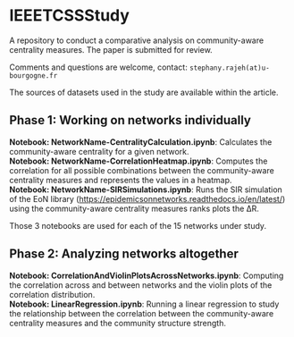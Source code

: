 # IEEETCSSStudy
A repository to conduct a comparative analysis on community-aware centrality measures.
The paper is submitted for review.

Comments and questions are welcome, contact: `stephany.rajeh(at)u-bourgogne.fr`

The sources of datasets used in the study are available within the article.

## Phase 1: Working on networks individually
__Notebook: NetworkName-CentralityCalculation.ipynb__: Calculates the community-aware centrality for a given network. <br>
__Notebook: NetworkName-CorrelationHeatmap.ipynb__: Computes the correlation for all possible combinations between the community-aware centrality measures and represents the values in a heatmap. <br>
__Notebook: NetworkName-SIRSimulations.ipynb__: Runs the SIR simulation of the EoN library (https://epidemicsonnetworks.readthedocs.io/en/latest/) using the community-aware centrality measures ranks plots the ΔR.

Those 3 notebooks are used for each of the 15 networks under study.

## Phase 2: Analyzing networks altogether
__Notebook: CorrelationAndViolinPlotsAcrossNetworks.ipynb__: Computing the correlation across and between networks and the violin plots of the correlation distribution. <br>
__Notebook: LinearRegression.ipynb__: Running a linear regression to study the relationship between the correlation between the community-aware centrality measures and the community structure strength.
